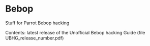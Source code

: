 # Bebop
Stuff for Parrot Bebop hacking

Contents:
latest release of the Unofficial Bebop hacking Guide (file UBHG_release_number.pdf)
